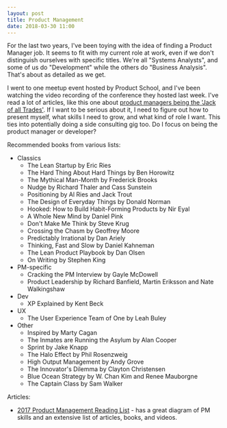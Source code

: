 ```yaml
---
layout: post
title: Product Management
date: 2018-03-30 11:00
---
```


For the last two years, I've been toying with the idea of finding a Product Manager job.  It seems to fit with my current role at work, even if we don't distinguish ourselves with specific titles.  We're all "Systems Analysts", and some of us do "Development" while the others do "Business Analysis".  That's about as detailed as we get.

I went to one meetup event hosted by Product School, and I've been watching the video recording of the conference they hosted last week.  I've read a lot of articles, like this one about [product managers being the 'Jack of all Trades'](https://productcoalition.com/product-manager-jack-of-all-trades-ca72f75251cb0).  If I want to be serious about it, I need to figure out how to present myself, what skills I need to grow, and what kind of role I want.  This ties into potentially doing a side consulting gig too.  Do I focus on being the product manager or developer?

Recommended books from various lists:

* Classics
  * The Lean Startup by Eric Ries
  * The Hard Thing About Hard Things by Ben Horowitz
  * The Mythical Man-Month by Frederick Brooks
  * Nudge by Richard Thaler and Cass Sunstein
  * Positioning by Al Ries and Jack Trout
  * The Design of Everyday Things by Donald Norman
  * Hooked: How to Build Habit-Forming Products by Nir Eyal
  * A Whole New Mind by Daniel Pink
  * Don't Make Me Think by Steve Krug
  * Crossing the Chasm by Geoffrey Moore
  * Predictably Irrational by Dan Ariely
  * Thinking, Fast and Slow by Daniel Kahneman
  * The Lean Product Playbook by Dan Olsen
  * On Writing by Stephen King
* PM-specific
  * Cracking the PM Interview by Gayle McDowell
  * Product Leadership by Richard Banfield, Martin Eriksson and Nate Walkingshaw
* Dev
  * XP Explained by Kent Beck
* UX
  * The User Experience Team of One by Leah Buley
* Other
  * Inspired by Marty Cagan
  * The Inmates are Running the Asylum by Alan Cooper
  * Sprint by Jake Knapp
  * The Halo Effect by Phil Rosenzweig
  * High Output Management by Andy Grove
  * The Innovator's Dilemma by Clayton Christensen
  * Blue Ocean Strategy by W. Chan Kim and Renee Mauborgne
  * The Captain Class by Sam Walker

Articles:
* [2017 Product Management Reading List](https://medium.com/@sebastienphl/my-product-management-reading-list-2017-cb874975c635) - has a great diagram of PM skills and an extensive list of articles, books, and videos.
